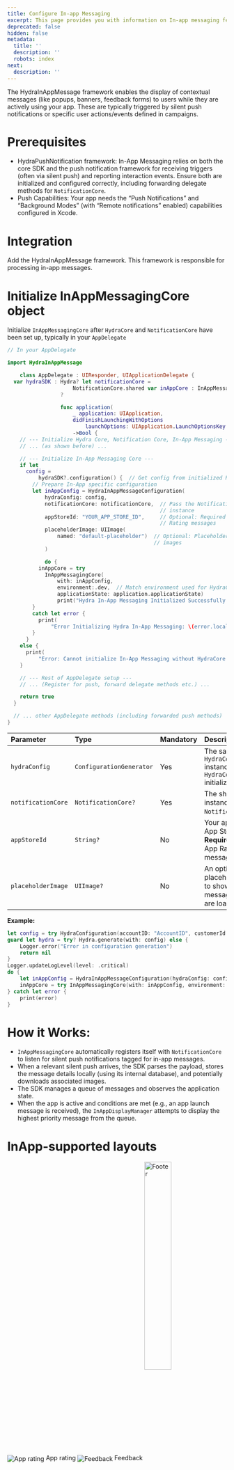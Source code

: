 ```yaml
---
title: Configure In-app Messaging
excerpt: This page provides you with information on In-app messaging feature.
deprecated: false
hidden: false
metadata:
  title: ''
  description: ''
  robots: index
next:
  description: ''
---
```

The HydraInAppMessage framework enables the display of contextual messages (like popups, banners, feedback forms) to users while they are actively using your app. These are typically triggered by silent push notifications or specific user actions/events defined in campaigns.

# Prerequisites

* HydraPushNotification framework:  In-App Messaging relies on both the core SDK and the push notification framework for receiving triggers (often via silent push) and reporting interaction events. Ensure both are initialized and configured correctly, including forwarding delegate methods for `NotificationCore`.
* Push Capabilities: Your app needs the “Push Notifications” and “Background Modes” (with “Remote notifications” enabled) capabilities configured in Xcode.

# Integration

Add the HydraInAppMessage framework. This framework is responsible for processing in-app messages.

# Initialize InAppMessagingCore object

Initialize `InAppMessagingCore` after `HydraCore` and `NotificationCore` have been set up, typically in your `AppDelegate`

```swift
// In your AppDelegate

import HydraInAppMessage

    class AppDelegate : UIResponder, UIApplicationDelegate {
  var hydraSDK : Hydra? let notificationCore =
                     NotificationCore.shared var inAppCore : InAppMessagingCore
                 ?

                 func application(
                     _ application: UIApplication,
                     didFinishLaunchingWithOptions
                         launchOptions: UIApplication.LaunchOptionsKey : Any?)
                     ->Bool {
    // --- Initialize Hydra Core, Notification Core, In-App Messaging ---
    // ... (as shown before) ...

    // --- Initialize In-App Messaging Core ---
    if let
      config =
          hydraSDK?.configuration() {  // Get config from initialized HydraCore
        // Prepare In-App specific configuration
        let inAppConfig = HydraInAppMessageConfiguration(
            hydraConfig: config,
            notificationCore: notificationCore,  // Pass the NotificationCore
                                                 // instance
            appStoreId: "YOUR_APP_STORE_ID",     // Optional: Required for App
                                                 // Rating messages
            placeholderImage: UIImage(
                named: "default-placeholder")  // Optional: Placeholder for
                                               // images
            )

            do {
          inAppCore = try
            InAppMessagingCore(
                with: inAppConfig,
                environment:.dev,  // Match environment used for HydraCore
                applicationState: application.applicationState)
                print("Hydra In-App Messaging Initialized Successfully!")
        }
        catch let error {
          print(
              "Error Initializing Hydra In-App Messaging: \(error.localizedDescription)")
        }
      }
    else {
      print(
          "Error: Cannot initialize In-App Messaging without HydraCore config.")
    }

    // --- Rest of AppDelegate setup ---
    // ... (Register for push, forward delegate methods etc.) ...

    return true
  }

  // ... other AppDelegate methods (including forwarded push methods)
}
```

| Parameter          | Type                     | Mandatory | Description                                                                 |
| :----------------- | :----------------------- | :-------- | :-------------------------------------------------------------------------- |
| `hydraConfig`      | `ConfigurationGenerator` | Yes       | The same `HydraConfiguration` instance used for `HydraCore` initialization. |
| `notificationCore` | `NotificationCore?`      | Yes       | The shared instance of `NotificationCore`.                                  |
| `appStoreId`       | `String?`                | No        | Your application’s App Store ID. **Required** if using App Rating messages. |
| `placeholderImage` | `UIImage?`               | No        | An optional placeholder image to show while message images are loading.     |

**Example:**

```swift
let config = try HydraConfiguration(accountID: "AccountID", customerId: "CustomerID", server: .server1)
guard let hydra = try? Hydra.generate(with: config) else {
    Logger.error("Error in configuration generation")
    return nil
}
Logger.updateLogLevel(level: .critical)
do {
    let inAppConfig = HydraInAppMessageConfiguration(hydraConfig: config, notificationCore: notificationCore, appStoreId: "", placeholderImage: nil)
    inAppCore = try InAppMessagingCore(with: inAppConfig, environment: .dev)
} catch let error {
    print(error)
}

```

# How it Works:

* `InAppMessagingCore` automatically registers itself with `NotificationCore` to listen for silent push notifications tagged for in-app messages.
* When a relevant silent push arrives, the SDK parses the payload, stores the message details locally (using its internal database), and potentially downloads associated images.
* The SDK manages a queue of messages and observes the application state.
* When the app is active and conditions are met (e.g., an app launch message is received), the `InAppDisplayManager` attempts to display the highest priority message from the queue.

# InApp-supported layouts

<Image alt="App rating" align="center" border={true} src="https://files.readme.io/8b2d8a2-App_rating.png">
  App rating
</Image>

<Image alt="Feedback" align="center" border={true} src="https://files.readme.io/a3f22bb-Feedback.png">
  Feedback
</Image>

<Image alt="Footer" align="center" width="35% " border={true} src="https://files.readme.io/dc3b779-Footer.png">
  Footer
</Image>

<Image alt="Header" align="center" width="35% " border={true} src="https://files.readme.io/3bd3e08-Header.png">
  Header
</Image>

<Image alt="Interstitial" align="center" width="5px" border={true} src="https://files.readme.io/3ee7a54-INTERSTITIAL.png">
  Interstitial
</Image>

<Image alt="Pop up" align="center" width="25% " border={true} src="https://files.readme.io/5d334ab-POP_UP.png">
  Pop up
</Image>

<Image alt="Rating" align="center" border={true} src="https://files.readme.io/98965d8-Rating.png">
  Rating
</Image>

# Handling Interactions

User interactions with in-app messages (button taps, submitting ratings/feedback, closing the message) are handled automatically by the SDK.

* The internal `InAppDisplayManager` captures the interaction.
* It calls the appropriate `HydraCore` methods to:
  * Report interaction events (e.g., `inAppMessageClicked`, `inAppMessageDismissed`, `inAppMessageRating`, `inAppMessageFeedback`).
  * Perform associated actions (e.g., navigating deep links or opening external URLs via `hydraCore.performCTAAction`).
  * Dismiss the in-app message view.
* No specific delegate implementation is required from the app for standard in-app message interactions.

## User Logout

When a user logs out, it’s important to clear any pending in-app messages associated with them.\
Call this after `hydraSDK?.reportUserSignOut(...)`:\
`inAppCore?.userLoggedOut()`
